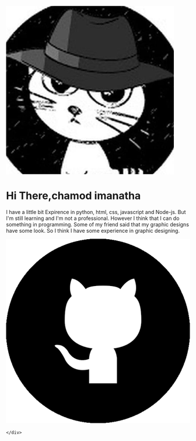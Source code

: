 
<html>
<head>
	<meta charset="utf-8">
	<title> chamod imanatha - A Student, Designer and somewhat a Developer</title>
	<link rel="preconnect" href="https://fonts.googleapis.com">
	<link rel="preconnect" href="https://fonts.gstatic.com" crossorigin>
	<link href="https://fonts.googleapis.com/css2?family=Lobster&display=swap" rel="stylesheet">
	<link href="https://fonts.googleapis.com/css2?family=Courgette&display=swap" rel="stylesheet">
	<link rel="stylesheet" type="text/css" href="style.css">
	<link rel="icon" type="image/png" href="chamod.png"/>
</head>
<body>
	<div id="my-dp">
		<img src="chamod.png" class="dp">
	</div>
	<div id="texts">
		<h1 class="say-hi">Hi There,chamod imanatha </h1>
		<p class="description">I have a little bit Expirence in python, html, css, javascript and Node-js. But I'm still learning and I'm not a professional. However I think that I can do something in programming. Some of my friend said that my graphic designs have some look. So I think I have some experience in graphic designing.</p>
	</div>
	<div id="contact">
		<a href="https://github.com/chamodxxx21" target="_blank"><img class="social-logo" id="git" src="github.png"></a>
		
	</div>
</body>
</html> 
